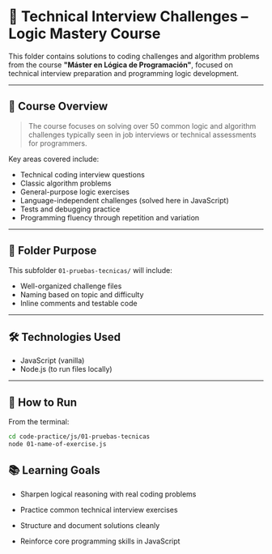 # 🧠 Technical Interview Challenges – Logic Mastery Course

This folder contains solutions to coding challenges and algorithm problems from the course
**"Máster en Lógica de Programación"**, focused on technical interview preparation and programming logic development.

---

## 📘 Course Overview

> The course focuses on solving over 50 common logic and algorithm challenges
> typically seen in job interviews or technical assessments for programmers.

Key areas covered include:

- Technical coding interview questions
- Classic algorithm problems
- General-purpose logic exercises
- Language-independent challenges (solved here in JavaScript)
- Tests and debugging practice
- Programming fluency through repetition and variation

---

## 📂 Folder Purpose

This subfolder `01-pruebas-tecnicas/` will include:

- Well-organized challenge files
- Naming based on topic and difficulty
- Inline comments and testable code

---

## 🛠️ Technologies Used

- JavaScript (vanilla)
- Node.js (to run files locally)

---

## 🏁 How to Run

From the terminal:

```bash
cd code-practice/js/01-pruebas-tecnicas
node 01-name-of-exercise.js
```

## 📚 Learning Goals

- Sharpen logical reasoning with real coding problems

- Practice common technical interview exercises

- Structure and document solutions cleanly

- Reinforce core programming skills in JavaScript

